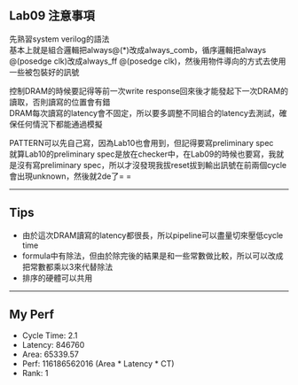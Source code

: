 ## Lab09 注意事項
先熟習system verilog的語法  
基本上就是組合邏輯把always@(*)改成always_comb，循序邏輯把always @(posedge clk)改成always_ff @(posedge clk)，然後用物件導向的方式去使用一些被包裝好的訊號  

控制DRAM的時候要記得等前一次write response回來後才能發起下一次DRAM的讀取，否則讀寫的位置會有錯  
DRAM每次讀寫的latency會不固定，所以要多調整不同組合的latency去測試，確保任何情況下都能通過模擬  

PATTERN可以先自己寫，因為Lab10也會用到，但記得要寫preliminary spec  
就算Lab10的preliminary spec是放在checker中，在Lab09的時候也要寫，我就是沒有寫preliminary spec，所以才沒發現我拔reset拔到輸出訊號在前兩個cycle會出現unknown，然後就2de了= =  

---

## Tips
- 由於這次DRAM讀寫的latency都很長，所以pipeline可以盡量切來壓低cycle time
- formula中有除法，但由於除完後的結果是和一些常數做比較，所以可以改成把常數都乘以3來代替除法
- 排序的硬體可以共用

---

## My Perf
- Cycle Time: 2.1
- Latency: 846760
- Area: 65339.57
- Perf: 116186562016 (Area * Latency * CT)
- Rank: 1
